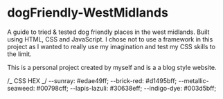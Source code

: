 # dogFriendly-WestMidlands

A guide to tried &amp; tested dog friendly places in the west midlands. Built using HTML, CSS and JavaScript. I chose not to use a framework in this project as I wanted to really use my imagination and test my CSS skills to the limit.

This is a personal project created by myself and is a a blog style website.

/_ CSS HEX _/
--sunray: #edae49ff;
--brick-red: #d1495bff;
--metallic-seaweed: #00798cff;
--lapis-lazuli: #30638eff;
--indigo-dye: #003d5bff;
